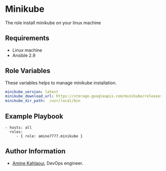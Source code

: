 Minikube
=========

The role install minikube on your linux machine

Requirements
------------
- Linux machine
- Ansible 2.9

Role Variables
--------------
These variables helps to manage minikube installation.

```yaml
minikube_version: latest
minikube_download_url: https://storage.googleapis.com/minikube/releases/{{ minikube_version }}/minikube-linux-amd64
minikube_dir_path:  /usr/local/bin
```

Example Playbook
----------------



    - hosts: all
      roles:
         - { role: amine7777.minikube }


Author Information
------------------

- [Amine Kahlaoui](https://github.com/amine7777), DevOps engineer.

